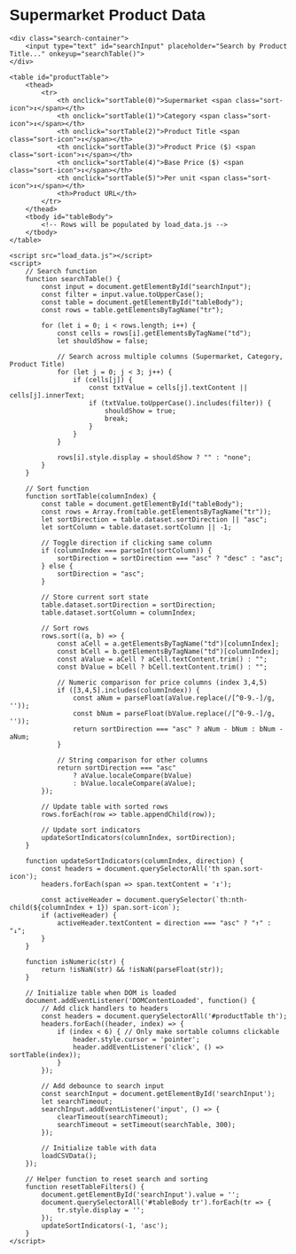 <!DOCTYPE html>
<html lang="en">
<head>
    <meta charset="UTF-8">
    <meta name="viewport" content="width=device-width, initial-scale=1.0">
    <title>Supermarket Product Data</title>
    <style>
        body {
            font-family: Arial, sans-serif;
            margin: 20px;
        }
        table {
            border-collapse: collapse;
            width: 100%;
            margin-top: 20px;
        }
        th, td {
            border: 1px solid #ddd;
            padding: 8px;
            text-align: left;
        }
        th {
            background-color: #f2f2f2;
            cursor: pointer;
        }
        th:hover {
            background-color: #e6e6e6;
        }
        .search-container {
            margin-bottom: 20px;
        }
        .sort-icon {
            margin-left: 5px;
        }
    </style>
</head>
<body>
    <h1>Supermarket Product Data</h1>
    
    <div class="search-container">
        <input type="text" id="searchInput" placeholder="Search by Product Title..." onkeyup="searchTable()">
    </div>
    
    <table id="productTable">
        <thead>
            <tr>
                <th onclick="sortTable(0)">Supermarket <span class="sort-icon">↕</span></th>
                <th onclick="sortTable(1)">Category <span class="sort-icon">↕</span></th>
                <th onclick="sortTable(2)">Product Title <span class="sort-icon">↕</span></th>
                <th onclick="sortTable(3)">Product Price ($) <span class="sort-icon">↕</span></th>
                <th onclick="sortTable(4)">Base Price ($) <span class="sort-icon">↕</span></th>
                <th onclick="sortTable(5)">Per unit <span class="sort-icon">↕</span></th>
                <th>Product URL</th>
            </tr>
        </thead>
        <tbody id="tableBody">
            <!-- Rows will be populated by load_data.js -->
        </tbody>
    </table>

    <script src="load_data.js"></script>
    <script>
        // Search function
        function searchTable() {
            const input = document.getElementById("searchInput");
            const filter = input.value.toUpperCase();
            const table = document.getElementById("tableBody");
            const rows = table.getElementsByTagName("tr");

            for (let i = 0; i < rows.length; i++) {
                const cells = rows[i].getElementsByTagName("td");
                let shouldShow = false;
                
                // Search across multiple columns (Supermarket, Category, Product Title)
                for (let j = 0; j < 3; j++) {
                    if (cells[j]) {
                        const txtValue = cells[j].textContent || cells[j].innerText;
                        if (txtValue.toUpperCase().includes(filter)) {
                            shouldShow = true;
                            break;
                        }
                    }
                }
                
                rows[i].style.display = shouldShow ? "" : "none";
            }
        }

        // Sort function
        function sortTable(columnIndex) {
            const table = document.getElementById("tableBody");
            const rows = Array.from(table.getElementsByTagName("tr"));
            let sortDirection = table.dataset.sortDirection || "asc";
            let sortColumn = table.dataset.sortColumn || -1;
            
            // Toggle direction if clicking same column
            if (columnIndex === parseInt(sortColumn)) {
                sortDirection = sortDirection === "asc" ? "desc" : "asc";
            } else {
                sortDirection = "asc";
            }
            
            // Store current sort state
            table.dataset.sortDirection = sortDirection;
            table.dataset.sortColumn = columnIndex;
            
            // Sort rows
            rows.sort((a, b) => {
                const aCell = a.getElementsByTagName("td")[columnIndex];
                const bCell = b.getElementsByTagName("td")[columnIndex];
                const aValue = aCell ? aCell.textContent.trim() : "";
                const bValue = bCell ? bCell.textContent.trim() : "";
                
                // Numeric comparison for price columns (index 3,4,5)
                if ([3,4,5].includes(columnIndex)) {
                    const aNum = parseFloat(aValue.replace(/[^0-9.-]/g, ''));
                    const bNum = parseFloat(bValue.replace(/[^0-9.-]/g, ''));
                    return sortDirection === "asc" ? aNum - bNum : bNum - aNum;
                }
                
                // String comparison for other columns
                return sortDirection === "asc"
                    ? aValue.localeCompare(bValue)
                    : bValue.localeCompare(aValue);
            });
            
            // Update table with sorted rows
            rows.forEach(row => table.appendChild(row));
            
            // Update sort indicators
            updateSortIndicators(columnIndex, sortDirection);
        }
        
        function updateSortIndicators(columnIndex, direction) {
            const headers = document.querySelectorAll('th span.sort-icon');
            headers.forEach(span => span.textContent = '↕');
            
            const activeHeader = document.querySelector(`th:nth-child(${columnIndex + 1}) span.sort-icon`);
            if (activeHeader) {
                activeHeader.textContent = direction === "asc" ? "↑" : "↓";
            }
        }

        function isNumeric(str) {
            return !isNaN(str) && !isNaN(parseFloat(str));
        }

        // Initialize table when DOM is loaded
        document.addEventListener('DOMContentLoaded', function() {
            // Add click handlers to headers
            const headers = document.querySelectorAll('#productTable th');
            headers.forEach((header, index) => {
                if (index < 6) { // Only make sortable columns clickable
                    header.style.cursor = 'pointer';
                    header.addEventListener('click', () => sortTable(index));
                }
            });

            // Add debounce to search input
            const searchInput = document.getElementById('searchInput');
            let searchTimeout;
            searchInput.addEventListener('input', () => {
                clearTimeout(searchTimeout);
                searchTimeout = setTimeout(searchTable, 300);
            });

            // Initialize table with data
            loadCSVData();
        });

        // Helper function to reset search and sorting
        function resetTableFilters() {
            document.getElementById('searchInput').value = '';
            document.querySelectorAll('#tableBody tr').forEach(tr => {
                tr.style.display = '';
            });
            updateSortIndicators(-1, 'asc');
        }
    </script>
</body>
</html>
